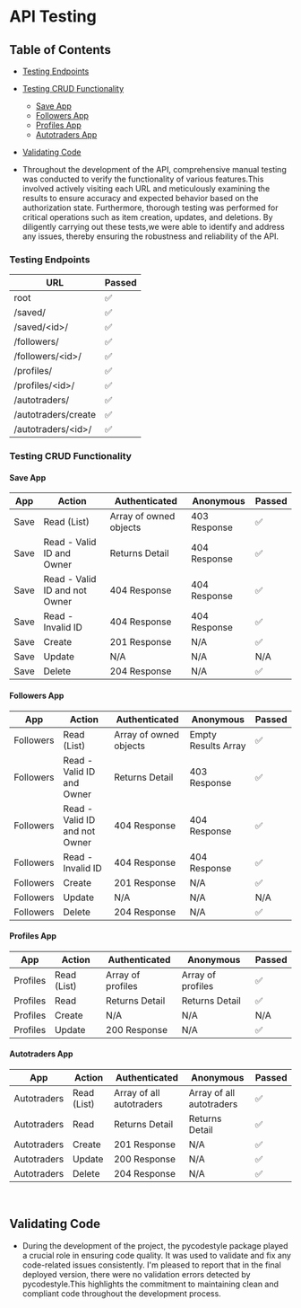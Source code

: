 # API Testing

## Table of Contents
  - [Testing Endpoints](#testing-endpoints)
  - [Testing CRUD Functionality](#testing-crud-functionality)
    - [Save App](#save-app)
    - [Followers App](#followers-app)
    - [Profiles App](#profiles-app)
    - [Autotraders App](#autotraders-app)
- [Validating Code](#validating-code)


- Throughout the development of the API, comprehensive manual testing was conducted to verify the functionality of various features.This involved actively visiting each URL
and meticulously examining the results to ensure accuracy and expected behavior based on the authorization state. Furthermore, thorough testing was performed for critical 
operations such as item creation, updates, and deletions. By diligently carrying out these tests,we were able to identify and address any issues, thereby ensuring the robustness and reliability of the API.

### Testing Endpoints

| URL | Passed |
|---|---|
| root | :white_check_mark: |
| /saved/ | :white_check_mark: |
| /saved/\<id>/ | :white_check_mark: |
| /followers/ | :white_check_mark: |
| /followers/\<id>/ | :white_check_mark: |
| /profiles/ | :white_check_mark: |
| /profiles/\<id>/ | :white_check_mark: |
| /autotraders/ | :white_check_mark: |
| /autotraders/create | :white_check_mark: |
| /autotraders/\<id>/ | :white_check_mark: |

### Testing CRUD Functionality

#### Save App

| App | Action | Authenticated | Anonymous | Passed |
|---|---|---|---|---|
| Save | Read (List) | Array of owned objects | 403 Response | :white_check_mark: |
| Save | Read - Valid ID and Owner | Returns Detail | 404 Response | :white_check_mark: |
| Save | Read - Valid ID and not Owner | 404 Response | 404 Response | :white_check_mark: |
| Save | Read - Invalid ID | 404 Response | 404 Response  | :white_check_mark: |
| Save | Create | 201 Response | N/A | :white_check_mark: |
| Save | Update | N/A| N/A | N/A |
| Save | Delete | 204 Response | N/A | :white_check_mark: |

#### Followers App

| App | Action | Authenticated | Anonymous | Passed |
|---|---|---|---|---|
| Followers | Read (List) | Array of owned objects | Empty Results Array | :white_check_mark: |
| Followers | Read - Valid ID and Owner | Returns Detail | 403 Response | :white_check_mark: |
| Followers | Read - Valid ID and not Owner | 404 Response | 404 Response | :white_check_mark: |
| Followers | Read - Invalid ID | 404 Response | 404 Response  | :white_check_mark: |
| Followers | Create | 201 Response | N/A | :white_check_mark: |
| Followers | Update | N/A | N/A | N/A |
| Followers | Delete | 204 Response | N/A | :white_check_mark: |

#### Profiles App

| App | Action | Authenticated | Anonymous | Passed |
|---|---|---|---|---|
| Profiles | Read (List) | Array of profiles | Array of profiles | :white_check_mark: |
| Profiles | Read | Returns Detail | Returns Detail | :white_check_mark: |
| Profiles | Create | N/A | N/A | N/A |
| Profiles | Update | 200 Response | N/A | :white_check_mark: |

#### Autotraders App

| App | Action | Authenticated | Anonymous | Passed |
|---|---|---|---|---|
| Autotraders | Read (List) | Array of all autotraders | Array of all autotraders | :white_check_mark: |
| Autotraders | Read | Returns Detail | Returns Detail | :white_check_mark: |
| Autotraders | Create | 201 Response | N/A | :white_check_mark: |
| Autotraders | Update | 200 Response | N/A | :white_check_mark: |
| Autotraders | Delete | 204 Response | N/A | :white_check_mark: |

<br>

## Validating Code
- During the development of the project, the pycodestyle package played a crucial role in ensuring code quality. It was used to validate and fix any code-related issues consistently.
I'm pleased to report that in the final deployed version, there were no validation errors detected by pycodestyle.This highlights the commitment to maintaining clean and compliant code
throughout the development process.
